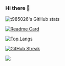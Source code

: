 ### Hi there 👋

![t985026's GitHub stats](https://github-readme-stats.vercel.app/api?username=t985026&show_icons=true&theme=radical)

[![Readme Card](https://github-readme-stats.vercel.app/api/pin/?username=t985026&repo=Kubernetes)](https://github.com/t985026/Kubernetes)

[![Top Langs](https://github-readme-stats.vercel.app/api/top-langs/?username=t985026&langs_count=10)](https://github.com/t985026/)

[![GitHub Streak](https://github-readme-streak-stats.herokuapp.com/?user=t985026)](https://github.com/t985026/)

![](https://img.shields.io/badge/<WORD_ON_LEFT>-<WORD_ON_RIGHT>-informational?style=flat&logo=linux&logoColor=white&color=2bbc8a)

<!--

**t985026/t985026** is a ✨ _special_ ✨ repository because its `README.md` (this file) appears on your GitHub profile.

Here are some ideas to get you started:

- 🔭 I’m currently working on ...
- 🌱 I’m currently learning ...
- 👯 I’m looking to collaborate on ...
- 🤔 I’m looking for help with ...
- 💬 Ask me about ...
- 📫 How to reach me: ...
- 😄 Pronouns: ...
- ⚡ Fun fact: ...
-->

